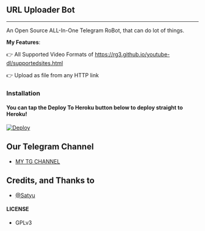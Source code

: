 ## URL Uploader Bot
---

An Open Source ALL-In-One Telegram RoBot, that can do lot of things.

**My Features**:

👉 All Supported Video Formats of https://rg3.github.io/youtube-dl/supportedsites.html

👉 Upload as file from any HTTP link

### Installation



#### You can tap the Deploy To Heroku button below to deploy straight to Heroku!

[![Deploy](https://www.herokucdn.com/deploy/button.svg)](https://heroku.com/deploy?template=https://github.com/satyushree/URL-UPLOADER/tree/master)


## Our Telegram Channel

* [MY TG CHANNEL](https://telegram.dog/allmovierockers)

## Credits, and Thanks to

* [@Satyu](https://telegram.dog/shreevish)

#### LICENSE
- GPLv3